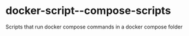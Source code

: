 # docker-script--compose-scripts
Scripts that run docker compose commands in a docker compose folder
